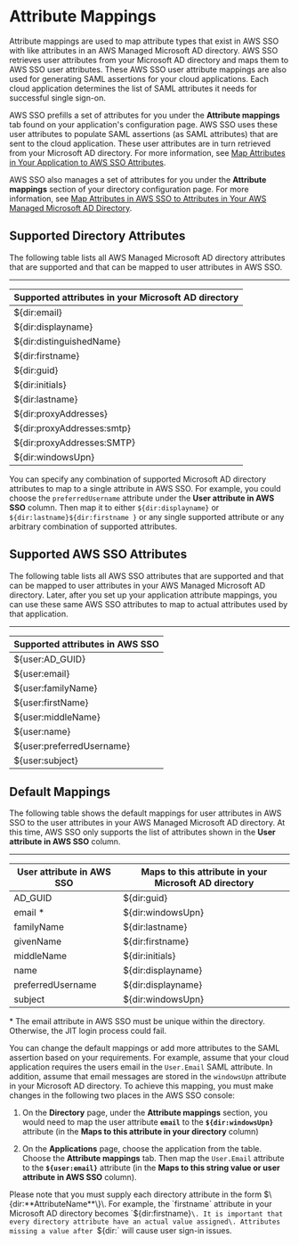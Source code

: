 # Attribute Mappings<a name="attributemappingsconcept"></a>

Attribute mappings are used to map attribute types that exist in AWS SSO with like attributes in an AWS Managed Microsoft AD directory\. AWS SSO retrieves user attributes from your Microsoft AD directory and maps them to AWS SSO user attributes\. These AWS SSO user attribute mappings are also used for generating SAML assertions for your cloud applications\. Each cloud application determines the list of SAML attributes it needs for successful single sign\-on\. 

AWS SSO prefills a set of attributes for you under the **Attribute mappings** tab found on your application's configuration page\. AWS SSO uses these user attributes to populate SAML assertions \(as SAML attributes\) that are sent to the cloud application\. These user attributes are in turn retrieved from your Microsoft AD directory\. For more information, see [Map Attributes in Your Application to AWS SSO Attributes](mapawsssoattributestoapp.md)\. 

AWS SSO also manages a set of attributes for you under the **Attribute mappings** section of your directory configuration page\. For more information, see [Map Attributes in AWS SSO to Attributes in Your AWS Managed Microsoft AD Directory](mapssoattributestocdattributes.md)\.

## Supported Directory Attributes<a name="supporteddirectoryattributes"></a>

The following table lists all AWS Managed Microsoft AD directory attributes that are supported and that can be mapped to user attributes in AWS SSO\. 


****  

| Supported attributes in your Microsoft AD directory | 
| --- | 
| $\{dir:email\} | 
| $\{dir:displayname\} | 
| $\{dir:distinguishedName\} | 
| $\{dir:firstname\} | 
| $\{dir:guid\} | 
| $\{dir:initials\} | 
| $\{dir:lastname\} | 
| $\{dir:proxyAddresses\} | 
| $\{dir:proxyAddresses:smtp\} | 
| $\{dir:proxyAddresses:SMTP\} | 
| $\{dir:windowsUpn\} | 

You can specify any combination of supported Microsoft AD directory attributes to map to a single attribute in AWS SSO\. For example, you could choose the `preferredUsername` attribute under the **User attribute in AWS SSO** column\. Then map it to either `${dir:displayname}` or `${dir:lastname}${dir:firstname }` or any single supported attribute or any arbitrary combination of supported attributes\.

## Supported AWS SSO Attributes<a name="supportedssoattributes"></a>

The following table lists all AWS SSO attributes that are supported and that can be mapped to user attributes in your AWS Managed Microsoft AD directory\. Later, after you set up your application attribute mappings, you can use these same AWS SSO attributes to map to actual attributes used by that application\.


****  

| Supported attributes in AWS SSO | 
| --- | 
| $\{user:AD\_GUID\} | 
| $\{user:email\} | 
| $\{user:familyName\} | 
| $\{user:firstName\} | 
| $\{user:middleName\} | 
| $\{user:name\} | 
| $\{user:preferredUsername\} | 
| $\{user:subject\} | 

## Default Mappings<a name="defaultattributemappings"></a>

The following table shows the default mappings for user attributes in AWS SSO to the user attributes in your AWS Managed Microsoft AD directory\. At this time, AWS SSO only supports the list of attributes shown in the **User attribute in AWS SSO** column\. 


****  

| User attribute in AWS SSO  | Maps to this attribute in your Microsoft AD directory | 
| --- | --- | 
| AD\_GUID | $\{dir:guid\} | 
| email \* | $\{dir:windowsUpn\} | 
| familyName | $\{dir:lastname\} | 
| givenName | $\{dir:firstname\} | 
| middleName | $\{dir:initials\} | 
| name | $\{dir:displayname\} | 
| preferredUsername | $\{dir:displayname\} | 
| subject | $\{dir:windowsUpn\} | 

\* The email attribute in AWS SSO must be unique within the directory\. Otherwise, the JIT login process could fail\.

You can change the default mappings or add more attributes to the SAML assertion based on your requirements\. For example, assume that your cloud application requires the users email in the `User.Email` SAML attribute\. In addition, assume that email messages are stored in the `windowsUpn` attribute in your Microsoft AD directory\. To achieve this mapping, you must make changes in the following two places in the AWS SSO console:

1. On the **Directory** page, under the **Attribute mappings** section, you would need to map the user attribute **`email`** to the **`${dir:windowsUpn}`** attribute \(in the **Maps to this attribute in your directory** column\)

1. On the **Applications** page, choose the application from the table\. Choose the **Attribute mappings** tab\. Then map the `User.Email` attribute to the **`${user:email}`** attribute \(in the **Maps to this string value or user attribute in AWS SSO** column\)\.

Please note that you must supply each directory attribute in the form $\{dir:**AttributeName**\}\. For example, the `firstname` attribute in your Microsoft AD directory becomes `${dir:firstname}`\. It is important that every directory attribute have an actual value assigned\. Attributes missing a value after `${dir:` will cause user sign\-in issues\.